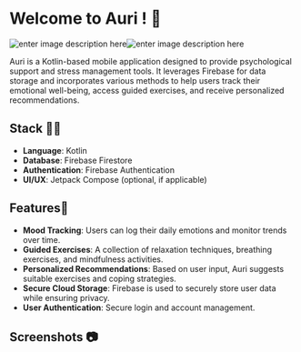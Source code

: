 # Welcome to Auri ! 🌊
![enter image description here](https://img.shields.io/badge/Kotlin-7F52FF?style=for-the-badge&logo=Kotlin&logoColor=white)![enter image description here](https://img.shields.io/badge/firebase-ffca28?style=for-the-badge&logo=firebase&logoColor=black)

Auri is a Kotlin-based mobile application designed to provide psychological support and stress management tools. It leverages Firebase for data storage and incorporates various methods to help users track their emotional well-being, access guided exercises, and receive personalized recommendations.

## Stack 🧑‍💻
-   **Language**: Kotlin
-   **Database**: Firebase Firestore
-   **Authentication**: Firebase Authentication
-   **UI/UX**: Jetpack Compose (optional, if applicable)
## Features📌
-   **Mood Tracking**: Users can log their daily emotions and monitor trends over time.
-   **Guided Exercises**: A collection of relaxation techniques, breathing exercises, and mindfulness activities.
-   **Personalized Recommendations**: Based on user input, Auri suggests suitable exercises and coping strategies.
-   **Secure Cloud Storage**: Firebase is used to securely store user data while ensuring privacy.
-   **User Authentication**: Secure login and account management.
##  Screenshots 📷



